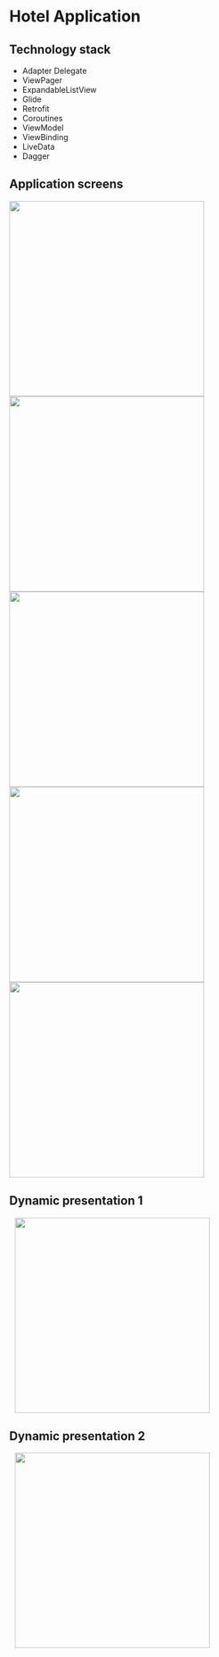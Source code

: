 # Hotel Application
## Technology stack
- Adapter Delegate
- ViewPager
- ExpandableListView
- Glide
- Retrofit
- Coroutines
- ViewModel
- ViewBinding
- LiveData
- Dagger
  
## Application screens
<p>
    <img src="https://github.com/IgorChaus/Hotel/assets/95531383/2d343edd-836c-42e9-9a3d-3bfae680e513" height="350">
    <img src="https://github.com/IgorChaus/Hotel/assets/95531383/669f7831-9fb9-4891-a4dc-7b50200355be" height="350">
    <img src="https://github.com/IgorChaus/Hotel/assets/95531383/bdd5c234-fe02-4aee-a4b3-530db2dbd64f" height="350">
    <img src="https://github.com/IgorChaus/Hotel/assets/95531383/4c4bcefe-7c3b-4cdc-8894-5ddf910cd231" height="350">
    <img src="https://github.com/IgorChaus/Hotel/assets/95531383/acc35dc1-6a1c-4594-a4aa-20857cf2c971" height="350"> 
</p>

## Dynamic presentation 1
<p>
    <img src="https://github.com/IgorChaus/Hotel/assets/95531383/39a0b24b-5fa3-4c3e-96a3-310fb36eac38" height="350" hspace="10" >
</p>

## Dynamic presentation 2
<p>
    <img src="https://github.com/IgorChaus/Hotel/assets/95531383/4eb6f9ad-7554-46ac-b31b-5a2f81e1d4bf" height="350" hspace="10" >
</p>

